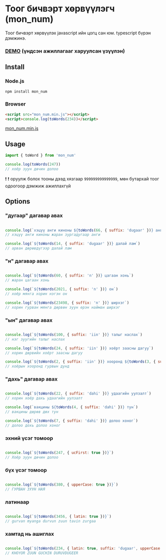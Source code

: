 # Тоог бичвэрт хөрвүүлэгч (mon_num)

Тоог бичвэрт хөрвүүлэх javascript ийн цогц сан юм.
typescript бүрэн дэмжинэ.

### [DEMO](https://mrbayrmagnai.github.io/mon_num_demo) (үндсэн ажиллагааг харуулсан үзүүлэн)

## Install

### Node.js

```bash
npm install mon_num
```

### Browser
```html
<script src="mon_num.min.js"></script>
<script>console.log(toWords(234))</script>

```
[mon_num.min.js](https://raw.githubusercontent.com/mrbayrmagnai/mon_num/master/dist/src/mon_num.min.js)
## Usage

```js
import { toWord } from 'mon_num'

console.log(toWords(247))
// хоёр зуун дөчин долоо

```
❗ ❗ оруулж болох тооны дээд хязгаар `999999999999999`, мөн бутархай тоог одоогоор дэмжиж ажиллахгүй

## Options

### "дугаар" дагавар авах

```js

console.log(`хэцүү анги киноны ${toWords(66, { suffix: 'dugaar' })} анги`)
// хэцүү анги киноны жаран зургадугаар анги

console.log(`${toWords(14, { suffix: 'dugaar' })} далай лам`)
// арван дөрөвдүгээр далай лам
```

### "н" дагавар авах

```js

console.log(`${toWords(60, { suffix: 'n' })} цагаан хонь`)
// жаран цагаан хонь

console.log(`${toWords(2021, { suffix: 'n' })} он`)
// хоёр мянга хорин нэгэн он

console.log(`${toWords(23498, { suffix: 'n' })} ширхэг`)
// хорин гурван мянга дөрвөн зуун ерэн найман ширхэг
```

### "ын" дагавар авах

```js

console.log(`${toWords(100, { suffix: 'iin' })} талыг наслах`)
// нэг зуугийн талыг наслах

console.log(`${toWords(24, { suffix: 'iin' })} хоёрт заасны дагуу`)
// хорин дөрвийн хоёрт заасны дагуу

console.log(`${toWords(2, { suffix: 'iin' })} хооронд ${toWords(3, { suffix: 'iin' })} дунд`)
// хоёрын хооронд гурвын дунд
```

### "дахь" дагавар авах

```js

console.log(`${toWords(22, { suffix: 'dahi' })} удаагийн уулзалт`)
// хорин хоёр дахь удаагийн уулзалт

console.log(`вакцины ${toWords(4, { suffix: 'dahi' })} тун`)
// вакцины дөрөв дөх тун

console.log(`${toWords(7, { suffix: 'dahi' })} долоо хоног`)
// долоо дохь долоо хоног
```

### эхний үсэг томоор

```js

console.log(`${toWords(247, { ucFirst: true })}`)
// Хоёр зуун дөчин долоо
```

### бүх үсэг томоор

```js

console.log(`${toWords(380, { upperCase: true })}`)
// ГУРВАН ЗУУН НАЯ
```

### латинаар

```js

console.log(`${toWords(3456, { latin: true })}`)
// gurvan myanga durvun zuun tavin zurgaa
```

### хамтад нь ашиглах

```js

console.log(`${toWords(234, { latin: true, suffix: 'dugaar', upperCase: true })}`)
// KHOYOR ZUUN GUCHIN DURUVDUGEER
```
